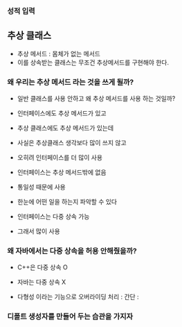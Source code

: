 
### 성적 입력 ###


## 추상 클래스

-  추상 메서드 : 몸체가 없는 메서드
- 이를 상속받는 클래스는 무조건 추상메서드를 구현해야 한다.

### 왜 우리는 추상 메서드 라는 것을 쓰게 될까?

- 일반 클래스를 사용 안하고 왜 추상 메서드를 사용 하는 것일까?
- 인터페이스에도 추상 메서드가 있고 
- 추상 클래스에도 추상 메서드가 있는데

- 사실은 추상클래스 생각보다 많이 쓰지 않고 
- 오히려 인터페이스를 더 많이 사용
- 인터페이스는 추상 메서드밖에 없음
- 통일성 때문에 사용
- 한눈에 어떤 일을 하는지 파악할 수 있다

- 인터페이스는 다중 상속 가능
- 그래서 많이 사용

### 왜 자바에서는 다중 상속을 허용 안해줬을까?

- C++은 다중 상속 O
- 자바는 다중 상속 X

- 다형성 이라는 기능으로 오버라이딩 처리 : 간단 :


### 디폴트 생성자를 만들어 두는 습관을 가지자



<!--stackedit_data:
eyJoaXN0b3J5IjpbNzMyNDk4NTc3LDE0NjQwMTQ1NDcsLTEyMD
E2Njc5MzAsLTk0OTMwMjc4OSwzNTI0NTU2MDEsNDk3ODE4ODEw
XX0=
-->